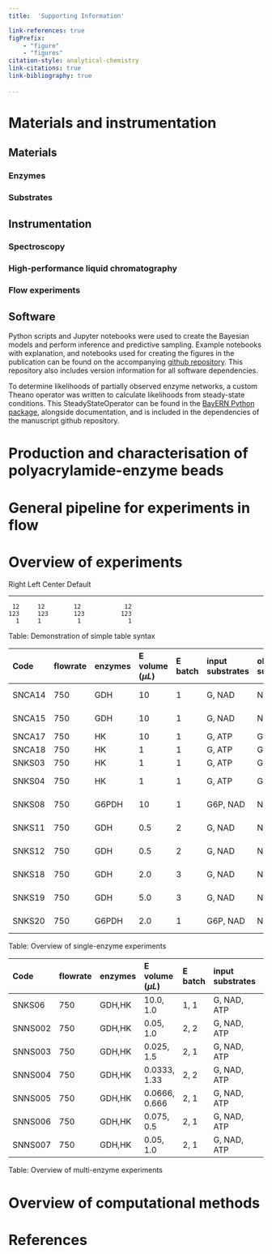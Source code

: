 ```yaml
---
title:  'Supporting Information'

link-references: true
figPrefix:
    - "figure"
    - "figures"
citation-style: analytical-chemistry
link-citations: true
link-bibliography: true

...
```


# Materials and instrumentation

## Materials

### Enzymes

### Substrates
## Instrumentation

### Spectroscopy

### High-performance liquid chromatography

### Flow experiments

## Software
Python scripts and Jupyter notebooks were used to create the Bayesian models and perform inference and predictive sampling. 
Example notebooks with explanation, and notebooks used for creating the figures in the publication can be found on the accompanying [github repository](https://github.com/huckgroup/Bayesian-enzymatic-networks_manuscript_2022).
This repository also includes version information for all software dependencies.

To determine likelihoods of partially observed enzyme networks, a custom Theano operator was written to calculate likelihoods from steady-state conditions. 
This SteadyStateOperator can be found in the [BayERN Python package](https://github.com/huckgroup/BayERN), alongside documentation, and is included in the dependencies of the manuscript github repository.

# Production and characterisation of polyacrylamide-enzyme beads

# General pipeline for experiments in flow

# Overview of experiments
  Right     Left     Center     Default
-------     ------ ----------   -------
     12     12        12            12
    123     123       123          123
      1     1          1             1

Table:  Demonstration of simple table syntax

| Code |flowrate|enzymes|E volume ($\mu L$)|E batch|input substrates|observed substrates|observation techniques|
|:-----|:-----|:-----|:-----|:-----|:-----|:-----|:-----|
|SNCA14|750|GDH|10|1|G, NAD|NADH|offline absorbance|
|SNCA15|750|GDH|10|1|G, NAD|NADH|offline absorbance|
|SNCA17|750|HK|10|1|G, ATP|G6P|G6P assay|
|SNCA18|750|HK|1|1|G, ATP|G6P|G6P assay|
|SNKS03|750|HK|1|1|G, ATP|G6P|G6P assay|
|SNKS04|750|HK|1|1|G, ATP|G6P,ATP|G6P assay,HPLC|
|SNKS08|750|G6PDH|10|1|G6P, NAD|NADH|offline absorbance|
|SNKS11|750|GDH|0.5|2|G, NAD|NADH|offline absorbance|
|SNKS12|750|GDH|0.5|2|G, NAD|NADH|offline absorbance|
|SNKS18|750|GDH|2.0|3|G, NAD|NADH|offline absorbance|
|SNKS19|750|GDH|5.0|3|G, NAD|NADH|offline absorbance|
|SNKS20|750|G6PDH|2.0|1|G6P, NAD|NADH|online absorbance|

Table: Overview of single-enzyme experiments

| Code |flowrate|enzymes|E volume ($\mu L$)|E batch|input substrates|observed substrates|observation techniques|
|:-----|:-----|:-----|:-----|:-----|:-----|:-----|:-----|
|SNKS06|750|GDH,HK|10.0, 1.0|1, 1|G, NAD, ATP|NADH,ADP|offline absorbance,HPLC|
|SNNS002|750|GDH,HK|0.05, 1.0|2, 2|G, NAD, ATP|NADH|offline absorbance|
|SNNS003|750|GDH,HK|0.025, 1.5|2, 1|G, NAD, ATP|NADH|offline absorbance|
|SNNS004|750|GDH,HK|0.0333, 1.33|2, 2|G, NAD, ATP|NADH|offline absorbance|
|SNNS005|750|GDH,HK|0.0666, 0.666|2, 1|G, NAD, ATP|NADH|offline absorbance|
|SNNS006|750|GDH,HK|0.075, 0.5|2, 1|G, NAD, ATP|NADH|offline absorbance|
|SNNS007|750|GDH,HK|0.05, 1.0|2, 1|G, NAD, ATP|NADH|offline absorbance|

Table: Overview of multi-enzyme experiments

# Overview of computational methods

# References